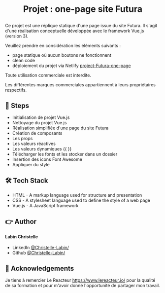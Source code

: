# <p align="center">Projet : one-page site Futura</p>

Ce projet est une réplique statique d'une page issue du site Futura. Il s'agit d'une réalisation conceptuelle développée avec le framework Vue.js (version 3).

Veuillez prendre en considération les éléments suivants :

- page statique où aucun boutons ne fonctionnent
- clean code
- déploiement du projet via Netlify [project-Futura-one-page]()

Toute utilisation commerciale est interdite.

Les différentes marques commerciales appartiennent à leurs propriétaires respectifs.

## 🧐 Steps

- Initialisation de projet Vue.js
- Nettoyage du projet Vue.js
- Réalisation simplifiée d'une page du site Futura
- Création de composants
- Les props
- Les valeurs réactives
- Les valeurs dynamiques {{ }}
- Télécharger les fonts et les stocker dans un dossier
- Insertion des icons Font Awesome
- Appliquer du style

## 🛠️ Tech Stack

- HTML - A markup language used for structure and presentation
- CSS - A stylesheet language used to define the style of a web page
- Vue.js - A JavaScript framework

## 👉 Author

#### Labin Christelle

- LinkedIn [@Christelle-Labin/](https://www.linkedin.com/in/christelle-labin/)
- Github [@Christelle-Labin/](https://github.com/Christelle-Labin)

## 🙇 Acknowledgements

Je tiens à remercier Le Reacteur
https://www.lereacteur.io/ pour la qualité de sa formation et pour m'avoir donné l'opportunité de partager mon travail.
